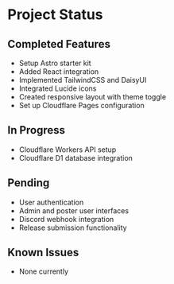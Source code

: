 # Project Status

## Completed Features

- Setup Astro starter kit
- Added React integration
- Implemented TailwindCSS and DaisyUI
- Integrated Lucide icons
- Created responsive layout with theme toggle
- Set up Cloudflare Pages configuration

## In Progress

- Cloudflare Workers API setup
- Cloudflare D1 database integration

## Pending

- User authentication
- Admin and poster user interfaces
- Discord webhook integration
- Release submission functionality

## Known Issues

- None currently
